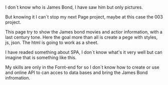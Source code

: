I don´t know who is James Bond, I have saw him but only pictures. 

But knowing it I can´t stop my next Page project, maybe at this case the 003 project. 

This page try to show the James bond movies and actior information, with a last century tone. Here the goal more than all is create a pege with styles, js, json. The html is going to work as a sheet. 

I have readed something about SPA, I don´t know what's it very well but can imagine that is something like this. 

My skills are only in the Fornt-end for so I don´t know how to create or use and online API to can acces to data bases and bring the James Bond infromation. 

